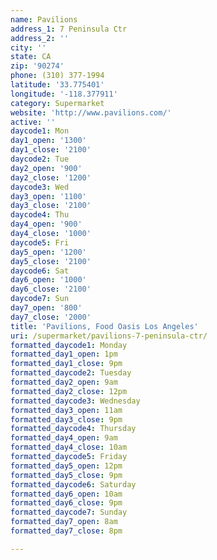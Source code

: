 ```yaml
---
name: Pavilions
address_1: 7 Peninsula Ctr
address_2: ''
city: ''
state: CA
zip: '90274'
phone: (310) 377-1994
latitude: '33.775401'
longitude: '-118.377911'
category: Supermarket
website: 'http://www.pavilions.com/'
active: ''
daycode1: Mon
day1_open: '1300'
day1_close: '2100'
daycode2: Tue
day2_open: '900'
day2_close: '1200'
daycode3: Wed
day3_open: '1100'
day3_close: '2100'
daycode4: Thu
day4_open: '900'
day4_close: '1000'
daycode5: Fri
day5_open: '1200'
day5_close: '2100'
daycode6: Sat
day6_open: '1000'
day6_close: '2100'
daycode7: Sun
day7_open: '800'
day7_close: '2000'
title: 'Pavilions, Food Oasis Los Angeles'
uri: /supermarket/pavilions-7-peninsula-ctr/
formatted_daycode1: Monday
formatted_day1_open: 1pm
formatted_day1_close: 9pm
formatted_daycode2: Tuesday
formatted_day2_open: 9am
formatted_day2_close: 12pm
formatted_daycode3: Wednesday
formatted_day3_open: 11am
formatted_day3_close: 9pm
formatted_daycode4: Thursday
formatted_day4_open: 9am
formatted_day4_close: 10am
formatted_daycode5: Friday
formatted_day5_open: 12pm
formatted_day5_close: 9pm
formatted_daycode6: Saturday
formatted_day6_open: 10am
formatted_day6_close: 9pm
formatted_daycode7: Sunday
formatted_day7_open: 8am
formatted_day7_close: 8pm

---
```

